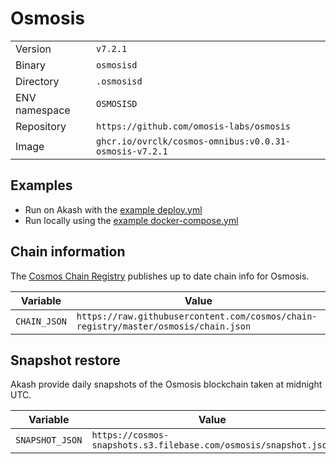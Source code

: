 # Osmosis

| | |
|---|---|
|Version|`v7.2.1`|
|Binary|`osmosisd`|
|Directory|`.osmosisd`|
|ENV namespace|`OSMOSISD`|
|Repository|`https://github.com/omosis-labs/osmosis`|
|Image|`ghcr.io/ovrclk/cosmos-omnibus:v0.0.31-osmosis-v7.2.1`|

## Examples

- Run on Akash with the [example deploy.yml](./deploy.yml)
- Run locally using the [example docker-compose.yml](./docker-compose.yml)

## Chain information

The [Cosmos Chain Registry](https://github.com/cosmos/chain-registry) publishes up to date chain info for Osmosis.

|Variable|Value|
|---|---|
|`CHAIN_JSON`|`https://raw.githubusercontent.com/cosmos/chain-registry/master/osmosis/chain.json`|

## Snapshot restore

Akash provide daily snapshots of the Osmosis blockchain taken at midnight UTC.

|Variable|Value|
|---|---|
|`SNAPSHOT_JSON`|`https://cosmos-snapshots.s3.filebase.com/osmosis/snapshot.json`|
